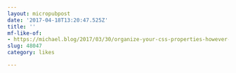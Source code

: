 ```yaml
---
layout: micropubpost
date: '2017-04-18T13:20:47.525Z'
title: ''
mf-like-of:
- https://michael.blog/2017/03/30/organize-your-css-properties-however-you-dang-like/
slug: 48047
category: likes

---
```

